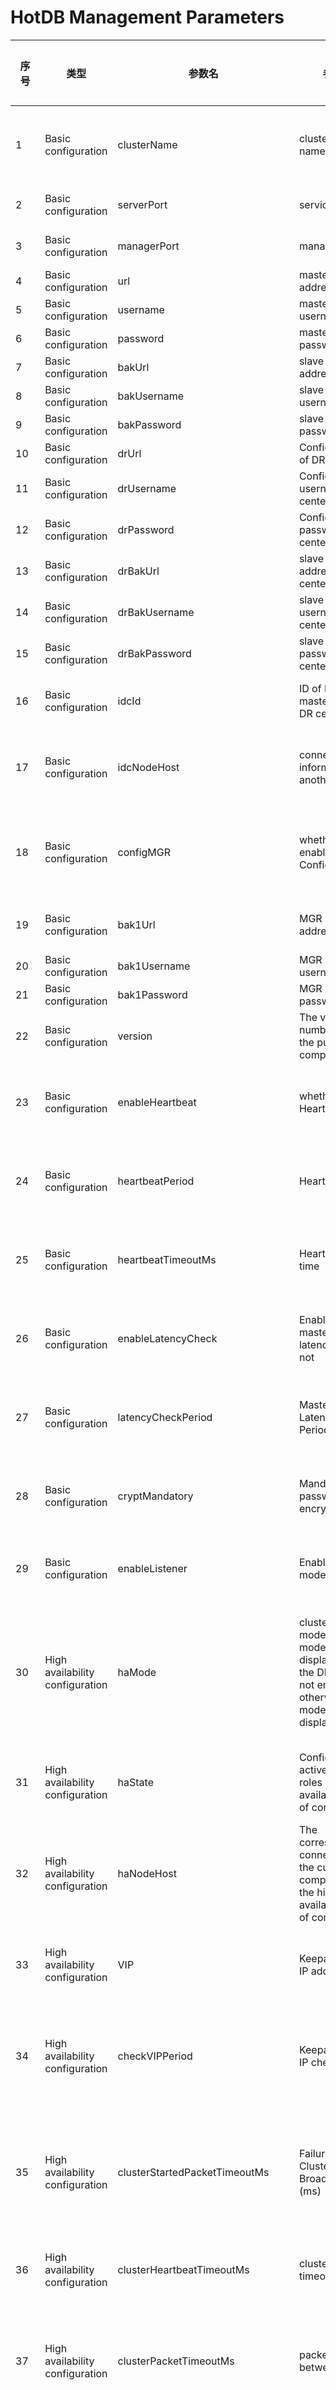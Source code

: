 # HotDB Management Parameters

| 序号 | 类型 | 参数名 | 参数说明 | 是否常见 | 参数详细说明 | 默认值 | 最小值 | 最大值 | RELOAD是否生效 | 支持版本 | 备注 |
|-----|-------------------------------------|----------------------------------|-----------------------------------------------------------------------------------------------------------------------------------------------------------------------------|------|-------------------------------------------------------------------------------------------------------------------------------------------------------------------------------------------------------------------------------------------------------------------------------------------------------------------------------------------------------------------------------------------------------------------------------------------------------------------------------------------------------------------------------------------------------------------------------------------------------------------------------------------------------------------------------------------------------------------------------------------------------------------------------------------------------------------------------------------------------------------------------------------------------------------------------------------------------------------------------------------------|----------------------------------------------|------------------|------------------|---------------------------------------------|---------|-------------------------------------------------------------------------------------------------------------------------------------------------------------------------------------------------------------------------------------------------------------------------------------------------------------------------------------------------------------------------------|
| 1 | Basic  configuration | clusterName | cluster group name | Y | Specify  the name of the group added after cluster startup, and this parameter of the  compute nodes within the same cluster group shall be set identical, while  this parameter of the compute nodes of different cluster groups shall be set  different. | HotDB-Cluster | / | / | N | 2.5.0 |   |
| 2 | Basic  configuration | serverPort | service port | Y | Service  port, through which you can log in to the compute node and execute relevant  SQL statements. | 3323 | 1 | 65535 | N | 2.4.3 |   |
| 3 | Basic  configuration | managerPort | management  port | Y | Management  port, through which you can operate and monitor the service information  and statistical information fo the compute node. | 3325 | 1 | 65535 | N | 2.4.3 |   |
| 4 | Basic  configuration | url | master  ConfigDB address | Y | Compute  node master ConfigDB adress | jdbc:mysql://192.168.200.1:3306/hotdb_config | / | / | Y | 2.4.3 |   |
| 5 | Basic  configuration | username | master  ConfigDB username | Y | Compute  node master ConfigDB username | hotdb_config | / | / | Y | 2.4.3 |   |
| 6 | Basic  configuration | password | master  ConfigDB password | Y | Compute  node master ConfigDB password | hotdb_config | / | / | Y | 2.4.3 |   |
| 7 | Basic  configuration | bakUrl | slave  ConfigDB address | Y | Compute  node slave ConfigDB adress | jdbc:mysql://192.168.200.1:3306/hotdb_config | / | / | Y | 2.4.4 |   |
| 8 | Basic  configuration | bakUsername | slave  ConfigDB username | Y | Compute  node slave ConfigDB username | hotdb_config | / | / | Y | 2.4.4 |   |
| 9 | Basic  configuration | bakPassword | slave  ConfigDB password | Y | Compute  node slave ConfigDB password | hotdb_config | / | / | Y | 2.4.4 |   |
| 10 | Basic  configuration | drUrl | ConfigDB  address of DR center | Y | Compute  node ConfigDB adress in the DR center when the DR mode is enabled. | jdbc:mysql://192.168.200.1:3306/hotdb_config | / | / | Y | 2.5.3.1 |   |
| 11 | Basic  configuration | drUsername | ConfigDB  username of DR center | Y | Compute  node ConfigDB username in the DR center when the DR mode is enabled. | hotdb_config | / | / | Y | 2.5.3.1 |   |
| 12 | Basic  configuration | drPassword | ConfigDB  password of DR center | Y | Compute  node ConfigDB password in the DR center when the DR mode is enabled. | hotdb_config | / | / | Y | 2.5.3.1 |   |
| 13 | Basic  configuration | drBakUrl | slave  ConfigDB address of DR center | Y | Compute  node slave ConfigDB adress in the DR center when the DR mode is enabled. | jdbc:mysql://192.168.200.1:3306/hotdb_config | / | / | Y | 2.5.3.1 |   |
| 14 | Basic  configuration | drBakUsername | slave  ConfigDB username of DR center | Y | Compute  node slave ConfigDB username in the DR center when the DR mode is  enabled. | hotdb_config | / | / | Y | 2.5.3.1 |   |
| 15 | Basic  configuration | drBakPassword | slave  ConfigDB password of DR center | Y | Compute  node slave ConfigDB password in the DR center when the DR mode is  enabled. | hotdb_config | / | / | Y | 2.5.3.1 |   |
| 16 | Basic  configuration | idcId | ID  of IDC, 1: master center; 2: DR center | Y | With  DR mode enabled, you need to configure parameters idcId and idcNodeHost.  idcId is for the ID of IDC: 1 is set by default, which means the master  center; 2 means the DR center. | 0 | / | / | Y | 2.5.3.1 |   |
| 17 | Basic  configuration | idcNodeHost | connection  information of another IDC | Y | idcNodeHost  is for connection information of all the compute nodes in another IDC. The  configuration format is IP:PORT. The compute nodes are separated by English  commas, for example: 192.168.200.186:3325,192.168.200.187:3325. | 192.168.200.1:3325,192.168.200.1:3325 | / | / | Y | 2.5.3.1 |   |
| 18 | Basic  configuration | configMGR | whether  MGR  is enabled in the ConfigDB | Y | If  MGR is used by the compute node as the replication mode, you need to set the  parameter as true and guarantee normal replication relation of the MGR  configDB instance, and in the case of failure with the Master configDB, it  will switch to new Master configDB automatically. At most 3 MGR instances are  supported in MGR configDB. | false | / | / | Y | 2.5.0 | management  platform display explanation     true: yes; false: no |
| 19 | Basic  configuration | bak1Url | MGR  ConfigDB address | Y | MGR  ConfigDB address (if MGR is used in ConfigDB, this item must be configured).  This parameter, together with url and bakUrl, forms a MGR configDB instance  cluster. | (none) | / | / | Y | 2.5.0 |   |
| 20 | Basic  configuration | bak1Username | MGR ConfigDB  username | Y | MGR  ConfigDB username (if MGR is used in ConfigDB, this item must be configured). | (none) | / | / | Y | 2.5.0 |   |
| 21 | Basic  configuration | bak1Password | MGR ConfigDB  password | Y | MGR  ConfigDB password (if MGR is used in ConfigDB, this item must be configured). | (none) | / | / | Y | 2.5.0 |   |
| 22 | Basic  configuration | version | The  version number shown to the public by the compute node | N | The  version number shown by the compute node to the public, which could be  modified by Custom | (synchronize  with the latest version) | / | / | Y | 2.4.3 |   |
| 23 | Basic  configuration | enableHeartbeat | whether  to enable Heartbeat | Y | This  parameter sets whether to enable Heartbeat, which is used to detect whether  the data source is available and whether it is shared by compute nodes in  other clusters. | true | / | / | N  for v.2.4.5     Y for v.2.4.7 and above | 2.4.3 | management  platform display explanation     true: yes; false: no |
| 24 | Basic  configuration | heartbeatPeriod | Heartbeat  period | Y | Heartbeat  period | 2（s） | 1 | 60 | N  for v.2.4.5     Y for v.2.4.8 and above | 2.4.3 |   |
| 25 | Basic  configuration | heartbeatTimeoutMs | Heartbeat  timeout time | Y | Heartbeat  timeout time | 500（ms） | 100 | 10000 | N  for v.2.4.5     Y for v.2.4.9 and above | 2.4.3 |   |
| 26 | Basic  configuration | enableLatencyCheck | Enable  master/slave latency check or not | Y | If  master/slave latency check is enabled, it will check regularly whether there  is replication latency between the slave and the master. The latency check  depends on the heartbeat table. | true | / | / | N  for v.2.4.5     Y for v.2.4.10 and above | 2.4.5 | management  platform display explanation     true: yes; false: no |
| 27 | Basic  configuration | latencyCheckPeriod | Master/Slave  Latency Check Period (ms) | Y | Master/Slave  Latency Check Period (ms) | 500（ms） | 100 | 1000 | N  for v.2.4.5     Y for v.2.4.11 and above | 2.4.5 |   |
| 28 | Basic  configuration | cryptMandatory | Mandatory  password encryption or not | Y | It’s  used for setting whether to make mandatory password identification or not  when the compute node reads the data source password. When it is set as  false, both plaintext and cyphertext can be read. When it is set as true,  only cyphertext is allowed to be read. | false | / | / | Y | 2.4.3 | management  platform display explanation     true: yes; false: no |
| 29 | Basic  configuration | enableListener | Enable  listener mode | Y | With  this parameter enabled, users can solve the performance linear expansion  problem of the compute node cluster mode. To enable listener mode, it  requires that a listener be installed for each data source. | false | / | / | Y | 2.5.5 | management  platform display explanation     true: yes; false: no |
| 30 | High  availability configuration | haMode | cluster mode/DR mode (cluster mode  shall be displayed when the DR mode is not enabled, otherwise, the DR mode  shall be displayed) | Y | When  the compute node is in single-node mode or HA mode, this parameter should be  set as “active/standby"; when it is in multi-node mode, it should be set  as "cluster"; when the DR mode is enabled, the corresponding IDC  type should be set. | 0 | / | / | N | 2.5.0 | management  platform without DR mode enabled display explanation      0: active/standby; 1: cluster     management platform with DR mode enabled display explanation      2: mode of master center, 3: mode of DR center |
| 31 | High  availability configuration | haState | Configuration  of active/standby roles in high availability mode of compute nodes | Y | When  the compute node is in single-node mode, the role can only be “master  node"; when it is in HA mode, the master/backup role of the compute  node is configured according to the actual situation; when in multi-node  mode, this parameter can be ignored. | master | / | / | N | 2.4.3 | management  platform display explanation:     master: the master node; backup: the backup node |
| 32 | High  availability configuration | haNodeHost | The  corresponding connection info of the current master compute node in the high  availability mode of compute nodes | Y | The  corresponding connection info of the current master compute node in the high  availability mode of compute nodes. The configuration format is IP:PORT, for  example: 192.168.200.1:3325（invalid when in cluster mode） | (none) | / | / | N | 2.4.3 |   |
| 33 | High  availability configuration | VIP | Keepalived virtual  IP address | Y | The  parameter is only used when the compute node is in HA mode. It is required to  be set as the actual virtual IP of Keepalived in the current cluster. If  it is not set incorrectly, the program will not trigger the high availability  switch according to the VIP status. | (none) | / | / | Y | 2.4.8 |   |
| 34 | High  availability configuration | checkVIPPeriod | Keepalived  virtual IP check period | Y | This  parameter is used to control the check frequency of virtual IP. When the  compute node is configured with VIP information correctly, if the standby  compute node finds that there is a VIP, it will automatically execute the  online command; if the master compute node finds that there is no VIP, it  will automatically execute the offline command. Unit | 500 | 100 | 10000 | Y | 2.4.8 |   |
| 35 | High  availability configuration | clusterStartedPacketTimeoutMs | Failure  Time of Cluster Started Broadcast Packet (ms) | N | This  parameter is used for setting Cluster Started Packet Timeout, and generally  modification is not recommended, while appropriate adjustment could be made  according to the service network quality. Cluster Started Packet refers to a  broadcast packet targeting the network segment when cluster is enabled. In  the case of failure with the Started Packet due to timeout, it may result  that service port of this compute node cannot be enabled. | 5000（ms） | / | / | Y | 2.5.3 |   |
| 36 | High  availability configuration | clusterHeartbeatTimeoutMs | cluster  heartbeat timeout | N | This  parameter is used for setting Cluster Heartbeat Timeout of the compute node,  and generally modification is not recommended, and appropriate adjustment  could be made according to the service network quality. | 5000（ms） | / | / | Y | 2.5.3 |   |
| 37 | High  availability configuration | clusterPacketTimeoutMs | packet  failure time between clusters | N | This  parameter is used for setting Cluster Packet Timeout, and generally  modification is not recommended, and appropriate adjustment could be made  according to the service network quality. Cluster packet refers to all  point-to-point packets ought to be sent during normal running of the cluster,  including but not limited to Heartbeat, Election, member change and other  data packets. | 5000（ms） | / | / | Y | 2.5.3 |   |
| 38 | High  availability configuration | clusterElectionTimeoutMs | cluster  election timeout time | N | This  parameter is used for setting Cluster Election Timeout of the compute node,  and generally modification is not recommended, and appropriate adjustment  could be made according to the service network quality. For example, setting  the parameter clusterElectionTimeoutMs as 2000ms, then for the node  initiating the election, if the election is not successful after the timeout  time, the election fails. | 2000（ms） | / | / | Y | 2.5.3 |   |
| 39 | High  availability configuration | serverId | cluster  node number | Y | It  is used for dividing connection communication ID among the nodes in the  cluster, and this Parameter Setting shall be set from 1 continuously without  repetition, and in case of repetition, the cluster will start abnormally. | 1 | 1 | 9 | N | 2.5.0 |   |
| 40 | High  availability configuration | clusterSize | total  number of nodes in cluster | Y | This  parameter is total number of compute nodes in cluster. If haMode is set as 1  (that is cluster mode), then it shall be configured as actual number of  compute nodes of this cluster. | 3 | 3 | 7 | N | 2.5.0 |   |
| 41 | High  availability configuration | clusterNetwork | cluster  network segment | Y | This  parameter is the network segment of the whole cluster, and all compute nodes  IP of the cluster must be within this network segment. Otherwise, even if a  cluster group shares the same name, it can’t join the cluster after the  compute node starts. | 192.168.200.0/24 | / | / | N | 2.5.0 |   |
| 42 | High  availability configuration | clusterHost | IP  of the current node | Y | This  parameter shall be set as the actual IP of the compute node (can’t be  replaced with 127.0.0.1), which shall be used to communicate with other  compute nodes in cluster election. | 192.168.200.1 | / | / | N | 2.5.0 |   |
| 43 | High  availability configuration | clusterPort | cluster  communication port | Y | This  parameter is used for inter-communication between compute nodes within the  specified cluster, and the communication ports of each compute node within  the same cluster must be the same. | 3326 | 1 | 65535 | N | 2.5.0 |   |
| 44 | Database  features | autoIncrement | Management platform v.2.5.4 below: adopt Global Auto-Incremental serial number or not     Management platform v.2.5.4 and above: Global Auto-Incremental serial number mode | Y | Note for versions below 2.5.4: the  parameter controls whether to enable  the global auto-increment function. When it is set as true, the compute node  takes over the auto-increment of all tables, which can ensure the global  auto-increment; when it is set as false, MySQL maintains the auto-increment  key processing of all tables, the global auto-increment will not be  guaranteed.     Note for compute node 2.5.4 and above: when it is set as 1, the compute node takes over the  auto-increment of all tables, which can ensure the global auto-increment;  when it is set as 2, the compute node takes over the auto-increment of all  tables, which can ensure the global auto-increment is unique, but does not  guarantee the auto-increment monotonically; when it is set as 0, MySQL  maintains the auto-increment key processing of all tables, and the global  auto-increment will not be guaranteed. The difference is obvious with  sharding table as the table type. | 1 | / | / | Y | 2.4.3 | management  platform display explanation:     below compute node v.2.5.4:     true: yes; false: no     compute node v.2.5.4 and above:     1: auto-increment enabled; 0: auto-increment not enabled; 2: auto-increment  enabled and unique |
| 45 | Database  features | sqlTimeout | Sql Execution Timeout (S) | Y | This  is the max time of compute node from sending SQL to data source to receiving  SQL execution result (including single-node and cross-node). | 3600（s） | 1 | 28800 | N  for v.2.4.5     Y for v.2.4.7 and above | 2.4.3 |   |
| 46 | Database  features | deadlockCheckPeriod | Deadlock Check Period (Ms) | Y | Setting  as 0 means Disable. When deadlock is enabled, it will check cross-node  deadlock periodically according to the Deadlock Check Period, and once  cross-node deadlock occurs, it will kill the smallest connection with the Min  trx_weight, and rollback the whole transaction. | 3000（ms） | 0 | 100000 | N  for v.2.4.5     Y for v.2.4.8 and above | 2.4.3 |   |
| 47 | Database  features | enableXA | Apply XA  TRANSACTION or not | Y | This  parameter enabled will affect the business performance. Before enabling,  please refer to the specific function description document for the parameter  usage requirements. | false | / | / | N | 2.4.3 | management  platform display explanation     true: yes; false: no |
| 48 | Database  features | allowRCWithoutReadConsistentInXA | RC  isolation level is allowed in XA mode | N | In XA mode, if READ COMMITED is selected as the isolation level, you need  to turn on this parameter before using it. It shall be noted that READ  COMMITED at this time is in essence between READ COMMITED and READ  UNCOMMITED, which does not guarantee strong read/write consistency | 0 | / | / | Y | 2.4.9 | management  platform display explanation     1: yes; 0: no |
| 49 | Database  features | errorsPermittedInTransaction | Whether  error is allowed in transaction or not | Y | When  set as False, execute SQL in transaction, and after MySQL returns error, the  transaction is no longer allowed to be operated, and could only be rolled  back. All operations which may result in transaction COMMIT will result in  rollback of this transaction. When set as True, the error in transaction  shall not limited the commission of transaction. | true | / | / | Y | 2.4.3 | management  platform display explanation     true: yes; false: no |
| 50 | Database  features | maxIdleTransactionTimeout | Non-committed Idle Transaction  Timeout (ms) | Y | The  parameter has the default value of 86400000ms, that is 24h, which means that  when the last SQL is completed in the transaction, the transaction fails to  be submitted within 24h, it will be judged as timeout transaction and the  compute node will close the connection and rollback the transaction  automatically. | 86400000（ms） | 0 | 172800000 | Y | 2.5.1 |   |
| 51 | Database  features | switchoverTimeoutForTrans | When making  Manual Switch, the old transaction Wait Commit Timeout (ms) | Y | The  parameter is used to limit the max processing time of transaction during  manual switch.     That is: Before manual execution of Master/Slave switch, enable Non-commit  of execution transaction, then execute Manual Switch, and commit transaction  within Timeout, and then transaction commit succeeded. If the timeout time is  exceeded, the front-end connection will be disconnected, and transaction will  roll back automatically. | 3000（ms） | 0 | 1800000 | Y | 2.4.3 | management  platform display explanation     true: yes; false: no |
| 52 | Database  features | enableSleep | Whether SLEEP Function is  allowed or not | Y | Whether  SLEEP Function is allowed or not | false | / | / | Y | 2.4.3 | management  platform display explanation     true: yes; false: no |
| 53 | Database  features | strategyForRWSplit | Enable  Read/write splitting or not | Y | 0:  not to enable Read/write splitting.     1: splittable Read requests are sent to all available data sources.     2: splittable Read requests are sent to available slave data sources.     3: the Read requests in transaction before Write occurs are sent to  available slave data sources, that is, the Read requests beyond the  transaction are sent to available salve data sources. | 0 | / | / | Y | 2.4.3 | management platform display explanation     0: do not enable read/write splitting; 1: separable read requests are sent  to all available data sources; 2: separable read requests are sent to  available standby data sources; 3: read requests before write in a  transaction are sent to available standby data sources (the point 3 is only supported in v2.4.9 and above) |
| 54 | Database  features | weightForSlaveRWSplit | Read  Proportion of the slave | Y | weightForSlaveRWSplit  and strategyForRWSplit are supporting parameters, and only when Read/write  splitting strategy is 1 (separatable Read requests are sent to all available  data sources), could Read proportion of the slave be meaningful. If the slave  latency exceeds threshold value of readable Standby slave, read the active  master by default.     Under master/slave condition: read proportion of the slave is 50% by  default;     Under one-master and multi-slave condition (such as: one master and double  slaves): read proportion of the Master is 50%, read proportion of Slave A is  25%, and read proportion of Slave B is 25%. When set as 0, the parameter is  invalid. | 50（%） | 0 | 100 | Y | 2.4.4 |   |
| 55 | Database  features | maxLatencyForRWSplit | Max  Latency of Readable Standby Slave in Read/write splitting | Y | After  Read/write splitting is enabled, when the master/slave latency is smaller  than the set latency time, read the Standby Slave; when latency exceeds the  set time, the Standby Slave will not be read. | 1000（ms） | 200 | 10000 | Y | 2.4.5 |   |
| 56 | Database  features | frontConnectionTrxIsoLevel | Front-end  connection default isolation level | N | It’s  used for setting user isolation level of front-end connection of the compute  node. | 2 | / | / | Y | 2.4.5 | management  platform display explanation     0=READ UNCOMMITTED;1= READ COMMITTED;2= REPEATABLE READ;3=SERIALIZABLE |
| 57 | Database  features | readOnly | readOnly  allowed or not | N | It  is used for setting the current compute node as readonly mode. In readonly  mode, compute node only receives DQL (SELECT statement) operation, and SET  command row and SHOW type operations, and refuses to execute DDL (`CREATE TABLE/VIEW/INDEX/SYN/CLUSTER statement`), DML (`INSERT, UPDATE, DELETE`) and DCL (`GRANT, ROLLBACK [WORK] TO [SAVEPOINT], COMMIT`) modification operation  commands | false | / | / | Y | 2.4.8 | management  platform display explanation     true: yes; false: no |
| 58 | Database  features | timestampProxy | TimeProxy  mode | Y | When  set as 0, it means auto mode, and when the compute node checks that the time  difference of data source is greater than 0.5, it will be the auto Proxy of  the Global Time Function. If less than 0.5, it only make Proxy of the time  function of the Global Table, high-accuracy time stamp and cross-node  statement.     When the parameter is set as 1, it means global_table_only, only in Global  Table mode; the compute node only make Proxy of the time function of Global  Table.     When the parameter is set as 2, it means all, in Global mode, and the  compute node will make Proxy of the Global Time Function. | 0 | / | / | Y | 2.5.1 | management  platform display explanation     0: auto; 1: proxy only for global tables; 2: global proxy |
| 59 | Database  features | routeByRelativeCol | It  does not include the route via Secondary Index Field at the time of sharding  key | N | After  enabled, it supports to locate to the specific node via Query Secondary Index  and distribute the SELECT Query statement to specified node only instead of  all nodes when the SELECT Query statement does not include sharding key but  includes Unique Constraint Field. | false | / | / | Y | 2.5.2 | management  platform display explanation     true: yes; false: no |
| 60 | Database  features | globalUniqueConstraint | Whether  enable Global Unique Constraint for the new tables by default or not | N | After  set as true, Global Unique Constraint could be enabled by default for the  added table. For details, please refer to Global Unique Constraint. After  enabling this function, there may be great influence on execution efficiency  of the SQL statements such as INSERT, UPDATE, DELETE, which may result in  increasing latency of SQL operation; and it may also increase lock wait and  deadlock. | false | / | / | Y | 2.5.2 | management  platform display explanation     true: yes; false: no |
| 61 | Database  features | prefetchBatchMax | The  upper limit of the auto-incremental batch size | Y | The  upper limit of the auto-incremental batch size. If 1000 is set, the maximum  value of the range difference of each prefetch interval is 1000. For example,  if the prefetch starts from 123, the maximum value in the prefetch interval  is not more than 1123, that is, the values are within  \[123+prefetchBatchMin,1123]. | 10000 | 10 | 100000 | Y | 2.5.4 |   |
| 62 | Database  features | prefetchBatchMin | The  lower limit of the auto-incremental batch size | Y | The  lower limit of the auto-incremental prefetch batch size. If 100 is set, the  minimum value of the range difference of each prefetch interval is 100. For  example, if the prefetch starts from 123, the maximum value in the prefetch  interval is not less than 223, that is, the next prefetch batch starts from  223 at least, and the next prefetch batch \[223，123+prefetchBatchMax]. | 10 | 2 | 1000 | Y | 2.5.4 |   |
| 63 | Database  features | prefetchBatchInit | The  initial value of the auto-incremental batch size | Y | The  initial value of the auto-incremental batch size. If the initial value is set  as 100, the range difference of the prefetch interval is 100 by default. For  example, if the prefetch starts from 123, the prefetch interval is \[123,  223]. | 100 | prefetchBatchMin | prefetchBatchMax | Y | 2.5.4 |   |
| 64 | Database  features | prefetchValidTimeout | The  valid timeout time of prefetch(seconds) | Y | The  valid timeout time of prefetching the auto-incremental batch. When set as 0,  it means that the auto-incremental batch is not abandoned due to the timeout.  For example, if 30 seconds is set, the prefetch range is 1-100. If it is more  than 30 seconds, the unused value is no longer used. | 10 | 3 | 86400 | Y | 2.5.4 |   |
| 65 | Database  features | generatePrefetchCostRatio | Cost  ratio which generates Prefetch | N | The  cost ratio refers to the ratio of the current self-increment value to the  current batch size. For example, if the current self-increment value is 89  and the current batch size is 100, the cost ratio is 89%.     If the batch utilization rate reaches the cost ratio, it will be triggered  to prefetch a new batch in advance. For example, if the parameter is set as  70, then once the batch utilization rate reaches 70%, the next batch will be  prefetched. | 90 | 50 | 100 | Y | 2.5.4 |   |
| 66 | Database  features | ndbSqlMode | Mode  used by NDB SQL node | Y | none:  the default value, representing forbidden NDB function; local: NDB SQL server  and compute node service are on the same server, representing enabled NDB SQL  function. | none | / | / | N | 2.5.2 |   |
| 67 | Database  features | ndbSqlVersion | NDB  SQL Version Number | Y | NDB  SQL Version Number | 5.7.24 | / | / | N | 2.5.2 |   |
| 68 | Database  features | ndbVersion | NDB  Engine Version Number | Y | The  NDB Engine Version supported by the current compute node is 7.5.4 and above. | 7.5.12 | / | / | N | 2.5.2 |   |
| 69 | Database  features | ndbSqlAddr | NDB  SQL-end IP address | Y | ndbSqlAddr  is physical address of NDB SQL node | localhost:3329 | / | / | N | 2.5.2 |   |
| 70 | Database  features | ndbSqlUser | NDB  SQL front-end username | Y | username  for connecting NDB SQL node | root | / | / | N | 2.5.2 |   |
| 71 | Database  features | ndbSqlPass | NDB  SQL front-end password | Y | password  for connecting NDB SQL node | root | / | / | N | 2.5.2 |   |
| 72 | Database  features | ndbSqlDataAddr | IP  address and port receiving NDB SQL connection | Y | Port  for the monitoring of compute node and the connection from NDB SQL to compute  node, that is the communication port from the server IP and NDB SQL nodes to  the compute node. | 127.0.0.1:3327 | / | / | N | 2.5.2 |   |
| 73 | SQL  grammar and function | joinable | Allow  JOIN Query or not | Y | This parameter contols JOIN among sharding tables.      Through the associated conditions and sharding keys, it can be juedged  whether the related JOIN statements can be executed when it is not a  single-JOIN query that can not be directly distributed. In the case of JOIN  among global tables and JOIN among vertical sharding tables in the same node,  there will be no corresponding limit for enabling the parameter. | true | / | / | Y | 2.4.3 | management  platform display explanation     true: yes; false: no |
| 74 | SQL  grammar and function | checkUpdate | Whether  to intercept update operation of the sharding key or not | N | Controls  whether to allow modifying the sharding key or not. Unless under special  circumstances, it’s not recommended modifying this parameter, otherwise, it  may result in inconsistency between the data route and the configured  Sharding Function, thus influencing the Query result. | true | / | / | Y | 2.4.3 | management  platform display explanation     true: yes; false: no |
| 75 | SQL  grammar and function | enableSubquery | Whether  Subquery under special scenarios is allowed or not | N | Whether  the table in Subquery is allowed to be Sharding Table. After Version 2.4.7,  this parameter is Enabled by default, and can support Subquery under more  scenarios. In the previous versions, Enabling this parameter does not  guarantee accuracy of the Subquery results. | false | / | / | Y | 2.4.3 | management  platform display explanation     true: yes; false: no |
| 76 | SQL  grammar and function | showAllAffectedRowsInGlobalTable | Whether  Global Table IDU statement shows total number of AffectedRows in all nodes | Y | When  showAllAffectedRowsInGlobalTable Parameter is set as true, Global Table will  execute insert,delete,update related SQL statements, and the result will show  total number of affected nodes. | false | / | / | Y | 2.4.3 | management  platform display explanation     true: yes; false: no |
| 77 | SQL  grammar and function | skipDatatypeCheck | Control  whether to skip checking of column data type in table structure | N | When  executing Create and Alter statements on Middleware server, whether to check  if there is double, float, real data type or not in non-sharding key. | false | / | / | N  for v.2.4.5     Y for v.2.4.7 and above | 2.4.5 | management  platform display explanation     true: yes; false: no |
| 78 | SQL  grammar and function | enableCursor | Allow  PREPARE statement to obtain data via CURSOR or not | Y | Allow  PREPARE to obtain data content via Cursor or not | false | / | / | Y | 2.4.6 | management  platform display explanation     true: yes; false: no |
| 79 | SQL  grammar and function | clientFoundRows | Use  found rows to replace the affected rows in OK package | Y | This  parameter is used for judging execution condition of the statement when  operating the SQL statement. When clientFoundRows=false, and return upon  update is the real number of affected rows; if set true, the return upon  update is the number of found rows; if the Client has connected and used the  useAffectedRows parameter, then the setting by the Client shall prevail. | false | / | / | Y | 2.4.9 | management platform display explanation     true: yes; false: no          2.5.5 and above |
| 80 | SQL  grammar and function | recordSqlAuditlog | Whether  to record SQL auditing log | N | When  the parameter is enabled, some DDL, DML, DQL or some other SQL operations  will be recorded in logs/extra/sqlaudit/ under the installation directory of  the compute node for subsequent troubleshooting | false | / | / | Y | 2.5.5 | management  platform display explanation     true: yes; false: no |
| 81 | Database  performance | maxConnections | Front-end  Max Connections | Y | maxConnections  is the Max Connections allowed for user front-end connection, and is the  upper limit of simultaneous sessions allowed by the compute node. The user  could set maxConnections according to actual needs, adjust this value  appropriately, but can’t increase the set value blindly. | 5000 | 1 | 300000 | Y | 2.4.4 |   |
| 82 | Database  performance | maxUserConnections | User  Front-end Max Connections | Y | maxUserConnections  is commonly known to be the Max Connections of the same account to the  compute node simultaneously. User Front-end Max Connections could be null,  and 0 is given by default in case of null, meaning no limit for user  connections, and at this time, this connection shall be subject to the  front-end Max Connections. | 0 | 0 | 300000 | Y | 2.4.4 |   |
| 83 | Database  performance | enableFlowControl | Enable  data source flow control or not | Y | After  Enable, it will limit back-end concurrency, protect the data source, and  control the data source pressure. | false | / | / | N  for v.2.4.5     Y for v.2.4.7 and above | 2.4.5 | management  platform display explanation     true: yes; false: no |
| 84 | Database  performance | adaptiveProcessor | Control  whether the startup service is Automatic Adaptation or not | N | After the Automatic Adaptation startup service is enabled, the compute node  will set parameters according to the current server configuration and  Automatic Adaptation Rule, that is to modify the following parameter value in  server.xml, and after the startup service, the modification can’t take  effect, and the parameter value will still be set according to Adaptation  Rule. | true | / | / | N | 2.4.5 | management  platform display explanation     true: yes; false: no |
| 85 | Database  performance | processors | Number  of processors | Y | This  parameter is used for setting number of threads in internal thread pool model  of the compute node. | 16 | 4 | 128 | N | 2.4.3 |   |
| 86 | Database  performance | processorExecutor | Number  of threads of processors | Y | This parameter is used for setting number of threads of processors in  internal thread pool model of the compute node. | 4 | 2 | 8 | N | 2.4.3 |   |
| 87 | Database  performance | timerExecutor | Number of threads of timers | Y | Number  of threads of timers | 4 | 2 | 8 | N | 2.4.3 |   |
| 88 | Database  performance | usingAIO | Use  AIO or not | N | It’s  used for setting whether the current compute node enables AIO or not.     AIO: Asynchronous Input/Output, and the server realization mode is to  create a thread for a valid request, and all I/O requests of the Client are  firstly completed by OS and then informed to the server application to enable  thread for processing, IO mode is applicable to the architecture with many  connections and long connections (heavy operation). Since at present, AIO  hasn’t been completed on Linux and optimization of AIO by compute node is far  inferior to NIO, therefore, it’s not recommended to enable this parameter. | 0 | / | / | N | 2.4.3 | management  platform display explanation     1: yes; 0: no |
| 89 | Database  performance | defaultMaxLimit | default  max limit | N | This  parameter is related to the HotDB overload protection and is used in  combination with the highCostSqlConcurrency parameter. When the front-end  concurrency executes the cross-node update/delete limit n scenario, if n  exceeds the defaultMaxLimit setting, the highCostSqlConcurrency parameter  control will be triggered to limit the concurrency number of the high  memory-consumption statements, and the related connections will be held until  the previous execution is completed, thus the next batch can be executed. | 10000 | 1 | 10000000 | Y | 2.4.3 |   |
| 90 | Database  performance | joinCacheSize | memory  size of JOIN cache | N | Off-heap  memory size of JOIN cache. It presents available direct memory size of JOIN,  and could influence speed of JOIN query cache. | 32（M） | 0 | 128 | Y | 2.4.3 |   |
| 91 | Database  performance | maxJoinSize | Row limits in JOIN query cache | Y | Max  rows allowed for Join query cache. Computation method of JOIN query cache is:  when there is no condition in SQL statement, compute the Cartesian product;  when there is condition in SQL statement, compute the rows meeting join  condition. | 10（M） | 1K | 1000M | Y | 2.4.3 |   |
| 92 | Database  performance | joinLoopSize | JOIN Query  times per batch of each node when using BNL algorithm | Y | JOIN  Query times per batch of each node when using BNL algorithm belongs to  optimization parameter of join Query, and it could improve the join Query  speed. | 1000 | 100 | 10000 | Y | 2.4.3 |   |
| 93 | Database  performance | joinBatchSize | At  equi-join query, record number of equi-join queries turning into IN queries  per batch | Y | At  equi-join query, record number of equi-join queries turning into IN queries  per batch. The value exceeding the setting will be transferred in several  times. This parameter belongs to optimization parameter of join Query, and it  could improve the join Query speed. | 10000 | 100 | 100000 | Y | 2.4.3 |   |
| 94 | Database  performance | highCostSqlConcurrency | Number  of high cost statement concurrencies | N | This  parameter is the compute node overload protection related parameter, which is  used for controlling number of high cost statement concurrencies (including  cross-node join, union, update/delete...limit, etc.). When front-end  execution concurrencies exceed the setting, relevant connection will Hold,  and wait for completion of previous execution, then the next batch could be  executed. | 32 | 1 | 2048 | N  for v.2.4.5     Y for v.2.4.7 and above | 2.4.3 |   |
| 95 | Database  performance | maxAllowedPacket | Max  data packet allowed to be received | N | Control  packet size sent from the front-end connection. 64M by default, when the SQL  statement size sent exceeds the default value 64M, the compute node will give  prompt (Get a packet bigger than 'max_allowed_packet'). | 65536（KB） | 1 | 1048576 | Y | 2.4.5 |   |
| 96 | Database  performance | socketBacklog | service  port Socket backlog | N | Service  port socket requires a certain period of time to process socket connection of  the Client and has a queue to store the Client Socket haven’t been processed  in time; the capacity of the queue is backlog. If the queue has been fully  occupied by Client socket, ServerSocket will refuse the new connections to  guarantee enough queue capacity, thus there will be no connection which can’t  be connected due to small queue capacity. | 1000 | 1000 | 4000 | N | 2.4.3 |   |
| 97 | Database  performance | frontWriteBlockTimeout | Front-end Connection Write Block Timeout | Y | When  Front-end Connection Write Block Timeout, it will disable front-end  connection, and output corresponding log prompting “closed, due to write  block timeout.”Great network latency or unreachable network from the compute  node to the client, slow data receiving of the client, etc. may lead to  front-end write block. | 10000（ms） | 2000 | 600000 | N  for v.2.4.5     Y for v.2.4.7 and above | 2.4.5 |   |
| 98 | Database  performance | maxWritingToNetTimes |   | N | The max duration of the front end connecting Writing_to_net | 120000 | 10000 | 1800000 | Y | 2.4.3 | This parameter is obsolete, here only for the record. |
| 99 | Database  performance | idleTimeout | Front-end  idle connection timeout time | N | This  parameter is used to detect the timeout time of idle connections at the front  end. If Time of connection in the "sleep" state at the front-end  exceeds the set value, HotDB will close the idle connection. | 28800（s） | 1 | 31536000 | N | 2.4.3 |   |
| 100 | Database  performance | parkPeriod | Thread  Dormancy Period at the idle time of Message System | Y | This  parameter is used for adjusting sleep time of cost message queue thread at  the idle time of message queue of internal thread communication. | 100000（ns） | 1000 | 1000000 | N  for v.2.4.5     Y for v.2.4.7 and above | 2.4.3 |   |
| 101 | Database  operation and maintenance | waitForSlaveInFailover | In  failover, whether to wait for the Slave to catch up with replication or not | Y | It’s  used for setting in failover, whether to wait for the Slave to catch up with  replication or not. When the slave has replication latency, it can’t switch  to the slave, and the compute node will keep checking, and could make switch  only after waiting for replication synchronization | true | / | / | Y | 2.4.3 | management  platform display explanation     true: yes; false: no |
| 102 | Database  operation and maintenance | switchByLogInFailover | When  failover, control whether to determine switch priority by Master_Log_File  position of various data sources under the node or not | N | True  status: When failover, give priority to determining the switch priority via  the Standby Slave synchronization speed, and the specific shall be determined  by position of Master_Log_File and Read_Master_Log_Pos, and the switch with  quicker synchronization speed will be taken in priority; if all Slave  Read_Master_Log_Pos positions are the same, then match according to the set  priority     False status: switch according to failover rule of the user | false | / | / | Y | 2.4.5 | management  platform display explanation     true: yes; false: no |
| 103 | Database  operation and maintenance | failoverAutoresetslave | When failover, auto reset the master/slave replication  relation or not | Y | This  parameter is used for guaranteeing data accuracy after data source failover.  When enabled, after failover, it will suspend the IO thread between the  original Master/Slave, and after the original Active Master recovers normal,  check whether there is still transaction not received after the original  Standby Slave (the existing Active Master) catching up with replication; if  exists, then auto reset the master/slave replication relation. | false | / | / | N | 2.5.3 | management  platform display explanation     true: yes; false: no |
| 104 | Database  operation and maintenance | dropTableRetentionTime | Retention  time of drop table | Y | When  the parameter is set as 0, it means not to retain the DROP table, and  execution of DROP TABLE statement will delete the table; when  dropTableRetentionTime is greater than 0, it’s computed by hour, and the DROP  table will be retained to the set time, and this table will be deleted  automatically if exceeding the set time. | 0（小时） | 0 | 87600 | Y | 2.5.2 |   |
| 105 | Database  operation and maintenance | recordSql | Make statistics of SQL execution condition or not | Y | After  enabled, the executed SQL of the compute node can be stored in the compute  node configDB in the form of summary. Besides, the recorded SQL information  can be viewed in the "Slow Query Log Analysis" function on the  management platform. | false | / | / | Y | 2.4.3 | management  platform display explanation     true: yes; false: no |
| 106 | Database  operation and maintenance | maxSqlRecordLength | Max  length of SQL statement record in SQL execution statistics | Y | This  parameter refers to the max length of SQL statements statistics by parameter  recordSql. When the length of the executed SQL statement exceeds the set  length, it will be cut out automatically, and replaced with ellipsis…, | 1000 | 1000 | 16000 | Y | 2.4.5 |   |
| 107 | Database  operation and maintenance | statisticsUpdatePeriod | Command  Statistics Persistence Period | Y | When  executing SQL statement on Client, relevant commands will be counted into  configDB. If set as 0, the program will exit due to abnormality, and there  will be no persistence； if the configured value is greater than 0, then  periodical persistence could be made to the database. | 0（ms） | 0 | 3600000 | N  for v.2.4.5     Y for v.2.4.7 and above | 2.4.3 |   |
| 108 | Database  operation and maintenance | checkMysqlParamInterval | Interval  time of checking MySQL Parameter Setting (Unit: ms) | N | Check  whether interval time of MySQL Parameter Setting is reasonable or not. | 600000（ms） | 1000 | 86400000 | N  for v.2.4.5     Y for v.2.4.8 and above | 2.4.3 |   |
| 109 | Database  operation and maintenance | dataNodeIdleCheckPeriod | Default  Data Node Idle Check Period (S) | Y | It  is used for setting the periodical task period of data node idle check. The  compute node will check connection condition of the back-end data source  periodically, disable excessive idle connection or supplement available  connections of the connection pool, guarantee that the connections can’t be  disabled by MySQL, and maintain normal running of the connection pool. | 120（s） | 1 | 3600 | N  for v.2.4.5     Y for v.2.4.9 and above | 2.4.3 |   |
| 110 | Database  operation and maintenance | waitSyncFinishAtStartup | When enabled, wait for synchronization of the Master data  source or not | Y | Turn on the switch, wait for  master/slave data source to make replication synchronization when enabling  the compute node, so as to guarantee data consistency of master/slave data  source | true | / | / | N | 2.4.3 | management  platform display explanation     true: yes; false: no |
| 111 | Database  operation and maintenance | waitConfigSyncFinish | When enabled, wait for configDB synchronization or not | N | It is used for  setting whether to wait for configDB synchronization or not when enabled.  Turn on the switch, in case of latency between configDB master/slave, it  shall wait for the master/slave configDB to catch up with the Slave configDB,  and maintain that the configDB data currently used is the latest data, only  in this way could it be enabled. | false | / | / | N | 2.4.3 | management  platform display explanation     true: yes; false: no |
| 112 | Database  operation and maintenance | checkConnLastUsedTime | Max  allowed interval time of last use by the back-end connection. | N | Max  allowed interval time of last use by the back-end connection. If exceeded, it  will check whether this connection is valid or not, unit: ms | 3000（ms） | 0 | 600000 | Y | 2.4.3 |   |
| 113 | Database  operation and maintenance | checkConnValidTimeout | At  the time of checking validity of back-end connection, max timeout, unit: ms | N | At the time of checking validity of back-end connection, when the checking  time exceeds “back-end connection timeout”, the connection shall be judged  invalid, and when the back-end connection is checked as timeout connection,  then the connection will be kicked out from the connection pool. | 500（ms） | 100 | 1000 | Y | 2.4.3 |   |
| 114 | Database  operation and maintenance | badConnAfterContinueGet | Continue  to obtain connection or not | N | After compute node obtaining connection from the connection pool and having  conducted connection validity check and obtained an invalid connection, then  when this parameter is true, the connection pool will continue to obtain  available connection; when it is false, the connection pool will return null,  and the outer code logic will continue the processing. | true | / | / | Y | 2.4.3 | management  platform display explanation     true: yes; false: no |
| 115 | Database  operation and maintenance | badConnAfterFastCheckAllIdle | When broken back-end connection is obtained, whether to  check all idle connections rapidly or not | N | When  broken back-end connection is obtained, the connection pool of the compute  node will check all idle connections rapidly | true | / | / | Y | 2.4.3 | management  platform display explanation     true: yes; false: no |
| 116 | Database  operation and maintenance | checkConnValid | Whether  to check whether the back-end connection is valid or not | N | When  obtaining connection from the connection pool, check availability of the  connection, and in the case of unavailable connection, the connection will be  disabled and kicked out from the connection pool. | true | / | / | Y | 2.4.3 | management  platform display explanation     true: yes; false: no |
| 117 | Database  operation and maintenance | masterSourceInitWaitTimeout | When  started, Master Data Source Initialization Timeout in data node | N | When  start, the Master data source will reconnect continuously after initial  initialization failure; in case of existing standby data source and  initialization timeout time of the Master data source is exceeded, it will  switch to available standby data source; in case of initialization failure  with all data sources of this node, then the whole node is Unavailable. If  all nodes of at least one LogicDB in the compute node has Initialized  successfully, then the compute node Start succeeded, otherwise, start failed. | 300（s） | 0 | 600 | Y | 2.4.3 |   |
| 118 | Database  operation and maintenance | enableSSL | Whether  to enable SSL connection function? | Y | When  the parameter is enabled, encrypted connection through SSL authentication  shall be supported. | FALSE | / | / | Y | 2.5.5 | management  platform display explanation     true: yes; false: no |
| 119 | Database  operation and maintenance | keyStore | Path to the data certificate .jks file for TLS connection | Y | Specifies  the path to the data certificate .jks file for TLS connection | /server.jks | / | / | Y | 2.5.5 |   |
| 120 | Database  operation and maintenance | keyStorePass | Password of the data certificate .jks file for TLS connection | Y | Specifies  the password of the data certificate .jks file for TLS connection | BB5A70F75DD5FEB214A5623DD171CEEB | / | / | Y | 2.5.5 |   |
| 121 | Database  operation and maintenance | enableWatchdog | Enable  Watchdog or not | Y | It’s  used for checking abnormal connection and other abnormal status of front-end  connection and back-end connection pool of the compute node. In the case of  abnormality, record log and terminate the connection. | false | / | / | N  for v.2.4.5     Y for v.2.4.9 and above | 2.4.5 | management  platform display explanation     true: yes; false: no |
| 122 | Database  operation and maintenance | recordSQLSyntaxError | The  log records statement with Syntax error | N | The  log records statement with Syntax error | false | / | / | Y | 2.4.7 | management  platform display explanation     true: yes; false: no |
| 123 | Database  operation and maintenance | recordCrossDNJoin | Record  cross-node JOIN in log or not | N | Record  cross-node JOIN in log | false | / | / | Y | 2.4.7 | management  platform display explanation     true: yes; false: no |
| 124 | Database  operation and maintenance | recordUNION | The  log records UNION | N | The  log records UNION | false | / | / | Y | 2.4.7 | management  platform display explanation     true: yes; false: no |
| 125 | Database  operation and maintenance | recordSubQuery | The  log records Subquery | N | The  log records Subquery | false | / | / | Y | 2.4.7 | management  platform display explanation     true: yes; false: no |
| 126 | Database  operation and maintenance | recordDeadLockSQL | The  log records the statement triggering deadlock | N | The  log records the statement triggering deadlock | true | / | / | Y | 2.4.7 | management  platform display explanation     true: yes; false: no |
| 127 | Database  operation and maintenance | recordLimitOffsetWithoutOrderby | The  log records the limit statement without orderby | N | The  log records the limit statement without orderby | false | / | / | Y | 2.4.7 | management  platform display explanation     true: yes; false: no |
| 128 | Database  operation and maintenance | recordSQLKeyConflict | The  log records the statement with Primary Key conflict and violating foreign key  constraint | N | The  log records the statement with Primary Key conflict and violating foreign key  constraint | false | / | / | Y | 2.4.7 | management  platform display explanation     true: yes; false: no |
| 129 | Database  operation and maintenance | recordSQLUnsupported | The  log records the statement not supported | N | The  log records the statement not supported | true | / | / | Y | 2.4.7 | management  platform display explanation     true: yes; false: no |
| 130 | Database  operation and maintenance | recordMySQLWarnings | The  log records the warning message returned by MySQL | N | The  log records the warning message returned by MySQL | false | / | / | Y | 2.4.7 | management  platform display explanation     true: yes; false: no |
| 131 | Database  operation and maintenance | recordMySQLErrors | The  log records error message returned by MySQL | N | The  log records error message returned by MySQL | false | / | / | Y | 2.4.7 | management  platform display explanation     true: yes; false: no |
| 132 | Database  operation and maintenance | recordHotDBWarnings | The  log records the warning message returned by the compute node | N | The  log records the warning message returned by the compute node | false | / | / | Y | 2.4.7 | management  platform display explanation     true: yes; false: no |
| 133 | Database  operation and maintenance | recordHotDBErrors | The  log records error message returned by HotDB | N | The  log records error message returned by HotDB | true | / | / | Y | 2.4.7 | management  platform display explanation     true: yes; false: no |
| 134 | Database  operation and maintenance | recordDDL | Record  DDL statement in log | N | Record  DDL statement in log | false | / | / | Y | 2.4.7 | management  platform display explanation     true: yes; false: no |
| 135 | Database  operation and maintenance | recordSQLIntercepted | The  log records the intercepted statement | N | The  log records the intercepted statement | false | / | / | Y | 2.4.7 | management  platform display explanation     true: yes; false: no |
| 136 | Database  operation and maintenance | recordAuditlog | Record  audit log | N | This  parameter is used for controlling whether to record the management port  operation information or not. When the audit log is enabled, you could view  management port operation record via Event->Audit log on the management  platform. | true | / | / | Y | 2.5.0 | management  platform display explanation     true: yes; false: no |
| 137 | Database  operation and maintenance | pingLogCleanPeriod | Ping  Log Clean Period | N | pingLogCleanPeriod  parameter is 3 by default, with the optional unit being Hour, Day and Month,  which shall be decided by the other parameter pingLogCleanPeriodUnit. This  parameter is mainly used to control the clean period of the data stored in  configDB at the time of ping check, and delete the data before specified time  periodically every day. | 3 | 1 | 876000 | Y | 2.4.9 |   |
| 138 | Database  operation and maintenance | pingLogCleanPeriodUnit | Unit  of ping log clean period | N | pingLogCleanPeriodUnit  parameter is 2 by default, meaning that the unit of ping log clean period is  Month, besides, the option 0 means Hour and 1 means Day. This parameter is  mainly used to control the unit of ping log clean period, and is in support  use with the pingLogCleanPeriod parameter. | 2 | / | / | Y | 2.4.9 | management  platform display explanation     0: Hour, 1: Day, 2: Month |
| 139 | Database  operation and maintenance | pingPeriod | ping  server period | N | pingPeriod parameter is mainly used to control ping check period. It’s by  default to ping a round of IP address of all servers connected with the HotDB  Server per hour, for example, client server, configDB server, data source  server, etc. Min 300s (that is 5mins) could be configured to trigger a round  of check. If the previous round of check is not completed in an hour, then  this round of check shall be abandoned directly. | 3600（s） | 300 | 86400 | Y | 2.4.9 |   |
| 141 | 数据库运维 | operateMode | Operating  mode of compute node | N | The  parameter controls the operating mode of compute nodes, 0 is normal mode, 1  is performance mode, 2 is debug mode. In normal mode, no other parameters or  functions will be changed. In performance mode, the functions related to the  following parameters will be forced to disable, while in debug mode, the  functions related to the following parameters will be forced to enable.     recordSql     recordSQLSyntaxError     recordCrossDNJoin     recordUNION     recordSubQuery     recordDeadLockSQL     recordLimitOffsetWithoutOrderby     recordSQLKeyConflict     recordSQLUnsupported     recordMySQLWarnings     recordMySQLErrors     recordHotDBWarnings     recordHotDBErrors     recordDDL     recordSQLIntercepted     recordAuditlog     recordSQLForward     recordSqlAuditlog | 0 | / | / | Y | 2.5.6 | Operating mode      0: normal mode,      1: performance mode,      2: debug mode |
| 142 | 数据库运维 | enableOracleFunction | Support  Oracle function or not | N | When  Oracle data is migrated to MySQL, some functions are replaced to make it run  successfully and reduce the cost of migration. | false | / | / | Y | 2.5.6 |   |
| 143 | 数据库运维 | lockWaitTimeout | Timeout  for obtaining metadata lock (s) | N | the  timeout (s) for obtaining metadata lock | 3153600（s） | 1 | 31536000 | Y | 2.5.3 | Synchronized  based on V2.5.3 |
| 144 | 数据库运维 | maxReconnectConfigDBTimes | Max  times of reconnecting ConfigDB | N | prevent  long time consumption for configDB connection during the compute node start,  the HA switch, or reloading, and increase the reconnection times of configDB.  If the max times of reconnections is exceeded, it will automatically switch  to connecting from the ConfigDB. | 3 | 0 | 1000 | Y | 2.5.4 | Synchronized  based on V2.5.4 |
| 145 | 数据库运维 | sslUseSM4 | Whether to support SM4 native cipher algorithm | N | This  function is to specify the use of SM4 algorithm for encryption and decryption  in the symmetric encryption link of TLS | false | / | / | Y | 2.5.6 | Synchronized  based on V2.5.5 |


